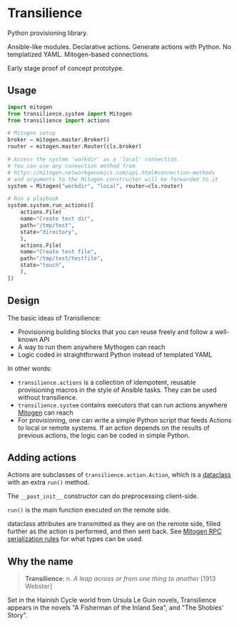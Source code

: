 # Transilience

Python provisioning library.

Ansible-like modules. Declarative actions. Generate actions with Python. No
templatized YAML. Mitogen-based connections.

Early stage proof of concept prototype.

## Usage

```py
import mitogen
from transilience.system import Mitogen
from transilience import actions

# Mitogen setup
broker = mitogen.master.Broker()
router = mitogen.master.Router(cls.broker)

# Access the system 'workdir' as a 'local' connection.
# You can use any connection method from
# https://mitogen.networkgenomics.com/api.html#connection-methods
# and arguments to the Mitogen constructor will be forwarded to it
system = Mitogen("workdir", "local", router=cls.router)

# Run a playbook
system.system.run_actions([
    actions.File(
	name="Create test dir",
	path="/tmp/test",
	state="directory",
    ),
    actions.File(
	name="Create test file",
	path="/tmp/test/testfile",
	state="touch",
    ),
])
```


## Design

The basic ideas of Transilience:

 * Provisioning building blocks that you can reuse freely and follow a
   well-known API
 * A way to run them anywhere Mythogen can reach
 * Logic coded in straightforward Python instead of templated YAML

In other words:

 * `transilience.actions` is a collection of idempotent, reusable provisioning
   macros in the style of Ansible tasks. They can be used without transilience.
 * `transilience.system` contains executors that can run actions anywhere
   [Mitogen](https://mitogen.networkgenomics.com/api.html#connection-methods)
   can reach
 * For provisioning, one can write a simple Python script that feeds Actions to
   local or remote systems. If an action depends on the results of previous
   actions, the logic can be coded in simple Python.


## Adding actions

Actions are subclasses of `transilience.action.Action`, which is a
[dataclass](https://docs.python.org/3/library/dataclasses.html) with an extra
`run()` method.

The `__post_init__` constructor can do preprocessing client-side.

`run()` is the main function executed on the remote side.

dataclass attributes are transmitted as they are on the remote side, filled
further as the action is performed, and then sent back. See [Mitogen RPC serialization rules](https://mitogen.networkgenomics.com/getting_started.html#rpc-serialization-rules)
for what types can be used.


## Why the name

> **Transilience**: n. *A leap across or from one thing to another*
>  [1913 Webster]

Set in the Hainish Cycle world from Ursula Le Guin novels, Transilience appears
in the novels "A Fisherman of the Inland Sea", and "The Shobies' Story".
